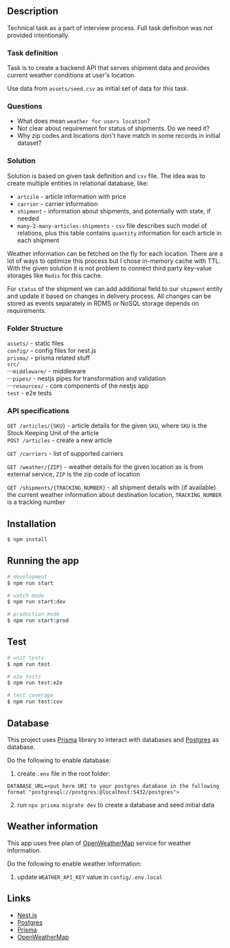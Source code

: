 ## Description

Technical task as a part of interview process. Full task definition was not provided intentionally.

### Task definition

Task is to create a backend API that serves shipment data and provides current weather conditions at user's location.

Use data from `assets/seed.csv` as initial set of data for this task.

### Questions

- What does mean `weather for users location`?
- Not clear about requirement for status of shipments. Do we need it?
- Why zip codes and locations don't have match in some records in initial dataset?

### Solution

Solution is based on given task definition and `csv` file.
The idea was to create multiple entities in relational database, like:

- `artcile` - article information with price
- `carrier` - carrier information
- `shipment` - information about shipments, and potentially with state, if needed
- `many-2-many-articles-shipments` - `csv` file describes such model of relations, plus this table contains `quantity` information for each article in each shipment

Weather information can be fetched on the fly for each location. There are a lot of ways to optimize this process but I chose in-memory cache with TTL. With the given solution it is not problem to connect third party key-value storages like `Redis` for this cache.

For `status` of the shipment we can add additional field to our `shipment` entity and update it based on changes in delivery process. All changes can be stored as events separately in RDMS or NoSQL storage depends on requirements.

### Folder Structure

`assets/` - static files  
`config/` - config files for nest.js  
`prisma/` - prisma related stuff  
`src/`  
⋅⋅⋅`middleware/` - middleware  
⋅⋅⋅`pipes/` - nestjs pipes for transformation and validation  
⋅⋅⋅`resources/` - core components of the nestjs app  
`test` - e2e tests

### API specifications

`GET /articles/{SKU}` - article details for the given `SKU`, where `SKU` is the Stock Keeping Unit of the article  
`POST /articles` - create a new article

`GET /carriers` - list of supported carriers

`GET /weather/{ZIP}` - weather details for the given location as is from external service, `ZIP` is the zip code of location

`GET /shipments/{TRACKING_NUMBER}` - all shipment details with (if available) the current weather information about destination location, `TRACKING_NUMBER` is a tracking number

## Installation

```bash
$ npm install
```

## Running the app

```bash
# development
$ npm run start

# watch mode
$ npm run start:dev

# production mode
$ npm run start:prod
```

## Test

```bash
# unit tests
$ npm run test

# e2e tests
$ npm run test:e2e

# test coverage
$ npm run test:cov
```

## Database

This project uses [Prisma](https://www.prisma.io/) library to interact with databases and [Postgres](https://www.postgresql.org/) as database.

Do the following to enable database:

1. create `.env` file in the root folder:

```
DATABASE_URL=<put here URI to your postgres database in the following format "postgresql://postgres:@localhost:5432/postgres">
```

2. run `npx prisma migrate dev` to create a database and seed initial data

## Weather information

This app uses free plan of [OpenWeatherMap](https://openweathermap.org/) service for weather information.

Do the following to enable weather information:

1. update `WEATHER_API_KEY` value in `config/.env.local`

## Links

- [Nest.js](https://github.com/nestjs/nest)
- [Postgres](https://www.postgresql.org/)
- [Prisma](https://www.prisma.io/)
- [OpenWeatherMap](https://openweathermap.org/)
